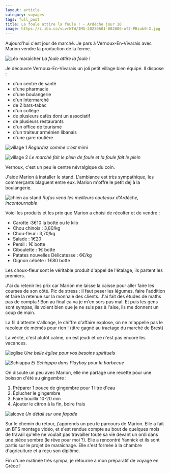 ```yaml
---
layout: article 
category: voyages
tags: full_post
title: La foule attire la foule ! - Ardèche jour 10
image: https://i.ibb.co/vLvrWfW/IMG-20230601-082800-of2-PBzub0-X.jpg
---
```


Aujourd'hui c'est jour de marché. Je pars à Vernoux-En-Vivarais avec Marion vendre la production de la ferme. 

![Léo maraîcher](https://i.ibb.co/vLvrWfW/IMG-20230601-082800-of2-PBzub0-X.jpg)
_La foule attire la foule !_

<!--more-->

Je découvre Vernoux-En-Vivarais un joli petit village bien équipé. Il dispose :

- d'un centre de santé 
- d'une pharmacie
- d'une boulangerie
- d'un Intermarché
- de 2 bars-tabac
- d'un collège
- de plusieurs cafés dont un associatif
- de plusieurs restaurants
- d'un office de tourisme
- d'un traiteur arménien libanais
- d'une gare routière 

![village 1](https://i.ibb.co/SX01n4X/IMG-20230601-093425-By2-Aw0-Mb5k.jpg)
_Regardez comme c'est mimi_

![village 2](https://i.ibb.co/0hWZMJf/IMG-20230601-093849-Oe-WNRDf-G2-W.jpg)
_Le marché fait le plein de foule et la foule fait le plein_

Vernoux, c'est un peu le centre névralgique du coin. 

J'aide Marion à installer le stand. L'ambiance est très sympathique, les commerçants blaguent entre eux. Marion m'offre le petit dej à la boulangerie. 

![chien au stand](https://i.ibb.co/nDksP36/IMG-20230601-074035-K36-Lfqcy4-Y.jpg)
_Rufus vend les meilleurs couteaux d'Ardèche, incontournable_

Voici les produits et les prix que Marion a choisi de récolter et de vendre :

- Carotte :3€10 la botte ou le kilo
- Chou chinois : 3,80/kg
- Chou-fleur : 3,70/kg
- Salade : 1€20
- Persil : 1€ botte 
- Ciboulette : 1€ botte
- Patates nouvelles Délicatesse : 6€/kg
- Oignon cébète : 1€80 botte 

Les choux-fleur sont le véritable produit d'appel de l'étalage, ils partent les premiers.



J'ai du retenir les prix car Marion me laisse la caisse pour aller faire les courses de son côté. 
Pic de stress : il faut peser les légumes, faire l'addition et faire la retenue sur la monnaie des clients. J'ai fait des études de maths pas de compta ! Bon au final ça va je m'en sors pas mal. 
Et puis les gens sont sympas, ils voient bien que je ne suis pas à l'aise, ils me donnent un coup de main. 

La fil d'attente s'allonge, le chiffre d'affaire explose, on ne m'appelle pas le racoleur de mémés pour rien ! 
(titre gagné au tractage du marché de Brest)

La vérité, c'est plutôt calme, on est jeudi et ce n'est pas encore les vacances. 

![eglise](https://i.ibb.co/pyGcs7d/IMG-20230601-111533-HODXVXzm00.jpghttps://i.ibb.co/pyGcs7d/IMG-20230601-111533-HODXVXzm00.jpg)
_Une belle église pour vos besoins spirituels_

![Schiappa](https://i.ibb.co/F4QJ109/IMG-20230601-075139-5-Ze7-VEAq9w.jpg)
_Et Schiappa dans Playboy pour le barbecue_

On discute un peu avec Marion, elle me partage une recette pour une boisson d'été au gingembre :

1. Préparer 1 pouce de gingembre pour 1 litre d'eau 
2. Éplucher le gingembre 
3. Faire bouillir 10-20 min
4. Ajouter le citron à la fin, boire frais 

![alcove](https://i.ibb.co/16Rsp0y/IMG-20230601-111702-x-C8-JGLMi5h.jpg)
_Un détail sur une façade_

Sur le chemin du retour, j'apprends un peu le parcours de Marion. Elle a fait un BTS montage vidéo, et s'est rendue compte au bout de quelques mois de travail qu'elle ne voulait pas travailler toute sa vie devant un ordi dans une pièce sombre (le rêve pour moi ?). Elle a rencontré Yannick et ils sont partis sur le projet de maraîchage. Elle s'est formée à la chambre d'agriculture et a reçu son diplôme.

Fin d'une matinée très sympa, je retourne à mon préparatif de voyage en Grèce ! 






